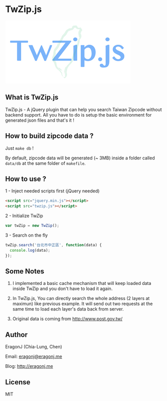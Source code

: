 # TwZip.js

![TwZip.js](https://raw.githubusercontent.com/EragonJ/TwZip.js/master/public/images/twzip.jpg)

## What is TwZip.js

TwZip.js - A jQuery plugin that can help you search Taiwan Zipcode without
backend support. All you have to do is setup the basic environment for
generated json files and that's it !

## How to build zipcode data ?

Just `make db` !

By default, zipcode data will be generated (~ 3MB) inside a folder called 
`data/db` at the same folder of `makefile`. 

## How to use ?

1 - Inject needed scripts first (jQuery needed)

```html
<script src="jquery.min.js"></script>
<script src="twzip.js"></script>
```

2 - Initialize TwZip

```javascript
var twZip = new TwZip();
```

3 - Search on the fly

```javascript
twZip.search('台北市中正區', function(data) {
  console.log(data);
});
```

## Some Notes

1. I implemented a basic cache mechanism that will keep loaded data inside TwZip
and you don't have to load it again.

2. In TwZip.js, You can directly search the whole address (2 layers at maximun)
like previous example. It will send out two requests at the same time to load
each layer's data back from server.

3. Original data is coming from http://www.post.gov.tw/

## Author

EragonJ (Chia-Lung, Chen)

Email: eragonj@eragonj.me

Blog: http://eragonj.me

## License

MIT
